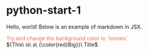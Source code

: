 # python-start-1
Hello, world!
Below is an example of markdown in JSX.

<div style="color:tomato;">
  Try and change the background color to `tomato`.
</div>
${This\ is\ a\ {\color{red}Big}}\ Title$

